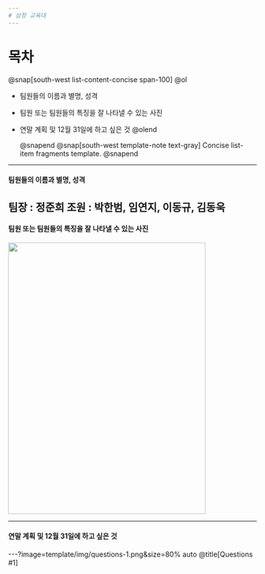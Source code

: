 ```yaml
---
# 삼청 교육대
---
```

# 목차
@snap[south-west list-content-concise span-100] @ol

- 팀원들의 이름과 별명, 성격
- 팀원 또는 팀원들의 특징을 잘 나타낼 수 있는 사진
- 연말 계획 및 12월 31일에 하고 싶은 것
  @olend 

  @snapend
@snap[south-west template-note text-gray] Concise list-item fragments template. @snapend
---
#### 팀원들의 이름과 별명, 성격
팀장 : 정준희
조원 : 박한범, 임연지, 이동규, 김동욱
---
#### 팀원 또는 팀원들의 특징을 잘 나타낼 수 있는 사진
<img src="https://user-images.githubusercontent.com/46041647/50432573-f459cd80-0915-11e9-8df7-cee9b6faef4e.jpg" width="400" height="550"></img>

---
#### 연말 계획 및 12월 31일에 하고 싶은 것
---?image=template/img/questions-1.png&size=80% auto @title[Questions #1]
